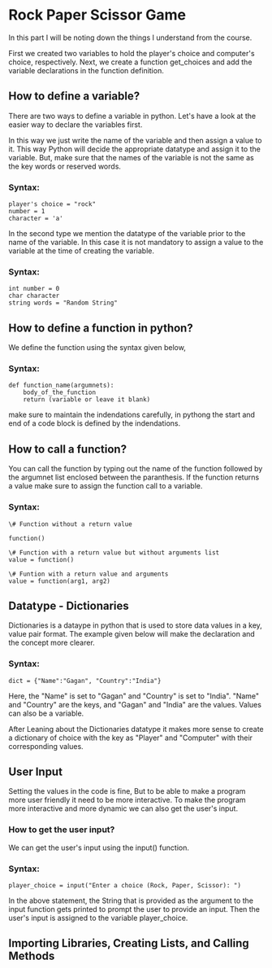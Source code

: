 # Rock Paper Scissor Game 

In this part I will be noting down the things I understand from the course. 

First we created two variables to hold the player's choice and computer's choice, respectively. Next, we create a function get_choices and add the variable declarations in the function definition.

## How to define a variable?

There are two ways to define a variable in python. Let's have a look at the easier way to declare the variables first.

In this way we just write the name of the variable and then assign a value to it. 
This way Python will decide the appropriate datatype and assign it to the variable. But, make sure that the names of the variable is not the same as the key words or reserved words.

### Syntax:
    player's choice = "rock"
    number = 1
    character = 'a'

In the second type we mention the datatype of the variable prior to the name of the variable. In this case it is not mandatory to assign a value to the variable at the time of creating the variable.

### Syntax:
    int number = 0
    char character
    string words = "Random String"

## How to define a function in python?

We define the function using the syntax given below,

### Syntax:

    def function_name(argumnets):
        body_of_the_function
        return (variable or leave it blank)

make sure to maintain the indendations carefully, in pythong the start and end of a code block is defined by the indendations. 

## How to call a function?
You can call the function by typing out the name of the function followed by the argumnet list enclosed between the paranthesis. If the function returns a value make sure to assign the function call to a variable.

### Syntax:
    \# Function without a return value

    function()

    \# Function with a return value but without arguments list
    value = function()

    \# Funtion with a return value and arguments
    value = function(arg1, arg2)

## Datatype - Dictionaries
Dictionaries is a dataype in python that is used to store data values in a key, value pair format. The example given below will make the declaration and the concept more clearer.

### Syntax:

    dict = {"Name":"Gagan", "Country":"India"}

Here, the "Name" is set to "Gagan" and "Country" is set to "India". "Name" and "Country" are the keys, and "Gagan" and "India" are the values. Values can also be a variable. 

After Leaning about the Dictionaries datatype it makes more sense to create a dictionary of choice with the key as "Player" and "Computer" with their corresponding values.

## User Input
Setting the values in the code is fine, But to be able to make a program more user friendly it need to be more interactive. To make the program more interactive and more dynamic we can also get the user's input.

### How to get the user input?
We can get the user's input using the input() function.

### Syntax:

    player_choice = input("Enter a choice (Rock, Paper, Scissor): ")

In the above statement, the String that is provided as the argument to the input function gets printed to prompt the user to provide an input. Then the user's input is assigned to the variable player_choice.

## Importing Libraries, Creating Lists, and Calling Methods